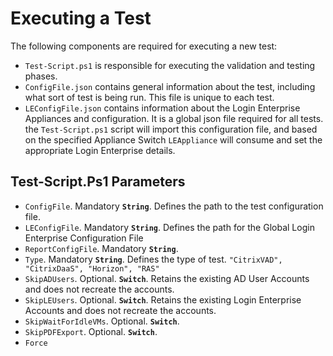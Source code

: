 # Executing a Test

The following components are required for executing a new test:

-  `Test-Script.ps1` is responsible for executing the validation and testing phases.
-  `ConfigFile.json` contains general information about the test, including what sort of test is being run. This file is unique to each test.
-  `LEConfigFile.json` contains information about the Login Enterprise Appliances and configuration. It is a global json file required for all tests. the `Test-Script.ps1` script will import this configuration file, and based on the specified Appliance Switch `LEAppliance` will consume and set the appropriate Login Enterprise details.


## Test-Script.Ps1 Parameters

-  `ConfigFile`. Mandatory **`String`**. Defines the path to the test configuration file.
-  `LEConfigFile`. Mandatory **`String`**. Defines the path for the Global Login Enterprise Configuration File
-  `ReportConfigFile`. Mandatory **`String`**.
-  `Type`. Mandatory **`String`**. Defines the type of test. `"CitrixVAD", "CitrixDaaS", "Horizon", "RAS"`
-  `SkipADUsers`. Optional. **`Switch`**. Retains the existing AD User Accounts and does not recreate the accounts.
-  `SkipLEUsers`. Optional. **`Switch`**. Retains the existing Login Enterprise Accounts and does not recreate the accounts.
-  `SkipWaitForIdleVMs`. Optional. **`Switch`**.
-  `SkipPDFExport`. Optional. **`Switch`**.
-  `Force`